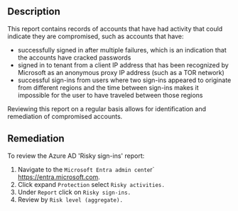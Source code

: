 ## Description

This report contains records of accounts that have had activity that could indicate they
are compromised, such as accounts that have:

  - successfully signed in after multiple failures, which is an indication that the accounts have cracked passwords
  - signed in to tenant from a client IP address that has been recognized by Microsoft as an anonymous proxy IP address (such as a TOR network)
  - successful sign-ins from users where two sign-ins appeared to originate from different regions and the time between sign-ins makes it impossible for the user to have traveled between those regions

Reviewing this report on a regular basis allows for identification and remediation of compromised accounts.

## Remediation

To review the Azure AD 'Risky sign-ins' report:

1. Navigate to the `Microsoft Entra admin cente`r` https://entra.microsoft.com.
2. Click expand `Protection` select `Risky activities.`
3. Under `Report` click on `Risky sign-ins.`
4. Review by `Risk level (aggregate).`